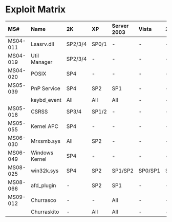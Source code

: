 # Exploit Matrix

| MS\# | Name | 2K | XP | Server 2003 | Vista | 2008 | 7 | 2008 R2 | 2012 | 10 | 2016 | Exploit-DB | MSF | Other |
| :--- | :--- | :--- | :--- | :--- | :--- | :--- | :--- | :--- | :--- | :--- | :--- | :--- | :--- | :--- |
| MS04-011 | Lsasrv.dll | SP2/3/4 | SP0/1 | - | - | - | - | - | - | - | - | [271](https://www.exploit-db.com/exploits/271/)\|[295](https://www.exploit-db.com/exploits/295/) | ms04\_011\_lsass | [SRC](https://www.securityfocus.com/bid/10108/exploit) |
| MS04-019 | Util Manager | SP2/3/4 | - | - | - | - | - | - | - | - | - | [350](https://www.exploit-db.com/exploits/350/)\|[352](https://www.exploit-db.com/exploits/352/)\|[355](https://www.exploit-db.com/exploits/355/) |  |  |
| MS04-020 | POSIX | SP4 | - | - | - | - | - | - | - | - | - | [351](https://www.exploit-db.com/exploits/351/) |  |  |
| MS05-039 | PnP Service | SP4 | SP2 | SP1 | - | - | - | - | - | - | - | [1149](https://www.exploit-db.com/exploits/1149/) |  |  |
|  | keybd\_event | All | All | All | - | - | - | - | - | - | - | [1197](https://www.exploit-db.com/exploits/1197/) |  | [SRC](https://downloads.securityfocus.com/vulnerabilities/exploits/Posixexp.c) |
| MS05-018 | CSRSS | SP3/4 | SP1/2 | - | - | - | - | - | - | - | - | [1198](https://www.exploit-db.com/exploits/1198/) | ms05\_039\_pnp | [SRC](https://github.com/BuddhaLabs/PacketStorm-Exploits/blob/master/0508-exploits/HOD-ms05039-pnp-expl.c) |
| MS05-055 | Kernel APC | SP4 | - | - | - | - | - | - | - | - | - | [1407](https://www.exploit-db.com/exploits/1407/) |  |  |
| MS06-030 | Mrxsmb.sys | All | SP2 | - | - | - | - | - | - | - | - | [1911](https://www.exploit-db.com/exploits/1911/) |  |  |
| MS06-049 | Windows Kernel | SP4 | - | - | - | - | - | - | - | - | - | [2412](https://www.exploit-db.com/exploits/2412/) |  |  |
| MS08-025 | win32k.sys | SP4 | SP2 | SP1/SP2 | SP0/SP1 | SP0 | - | - | - | - | - | [5518](https://www.exploit-db.com/exploits/5518/) |  |  |
| MS08-066 | afd\_plugin | - | SP2 | SP1 | - | - | - | - | - | - | - | [6705](https://www.exploit-db.com/exploits/6705/) |  | [BIN](https://github.com/Re4son/Churrasco) |
| MS09-012 | Churrasco | - | - | All | - | - | - | - | - | - | - | [6705](https://www.exploit-db.com/exploits/6705/) |  | [BIN](https://github.com/Re4son/Churraskito) |
|  | Churraskito | - | All | All | - | - | - | - | - | - | - |  |  | [BIN](https://github.com/Re4son/Churraskito) |




